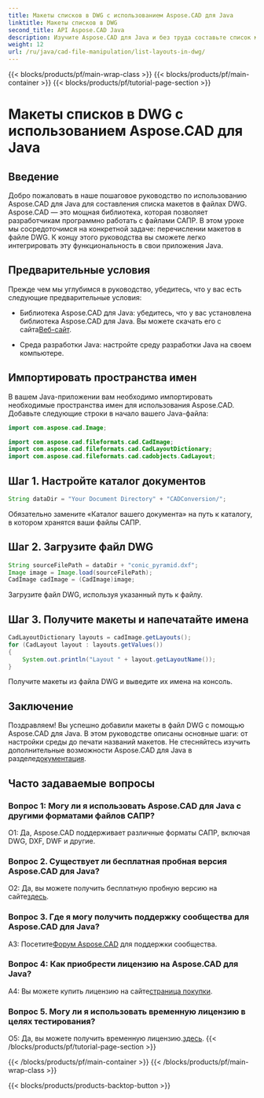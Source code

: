 ```yaml
---
title: Макеты списков в DWG с использованием Aspose.CAD для Java
linktitle: Макеты списков в DWG
second_title: API Aspose.CAD Java
description: Изучите Aspose.CAD для Java и без труда составьте список макетов в файлах DWG. Интегрируйте мощные функции САПР в свои приложения Java.
weight: 12
url: /ru/java/cad-file-manipulation/list-layouts-in-dwg/
---
```


{{< blocks/products/pf/main-wrap-class >}}
{{< blocks/products/pf/main-container >}}
{{< blocks/products/pf/tutorial-page-section >}}

# Макеты списков в DWG с использованием Aspose.CAD для Java

## Введение

Добро пожаловать в наше пошаговое руководство по использованию Aspose.CAD для Java для составления списка макетов в файлах DWG. Aspose.CAD — это мощная библиотека, которая позволяет разработчикам программно работать с файлами САПР. В этом уроке мы сосредоточимся на конкретной задаче: перечислении макетов в файле DWG. К концу этого руководства вы сможете легко интегрировать эту функциональность в свои приложения Java.

## Предварительные условия

Прежде чем мы углубимся в руководство, убедитесь, что у вас есть следующие предварительные условия:

-  Библиотека Aspose.CAD для Java: убедитесь, что у вас установлена библиотека Aspose.CAD для Java. Вы можете скачать его с сайта[Веб-сайт](https://releases.aspose.com/cad/java/).

- Среда разработки Java: настройте среду разработки Java на своем компьютере.

## Импортировать пространства имен

В вашем Java-приложении вам необходимо импортировать необходимые пространства имен для использования Aspose.CAD. Добавьте следующие строки в начало вашего Java-файла:

```java
import com.aspose.cad.Image;

import com.aspose.cad.fileformats.cad.CadImage;
import com.aspose.cad.fileformats.cad.CadLayoutDictionary;
import com.aspose.cad.fileformats.cad.cadobjects.CadLayout;
```

## Шаг 1. Настройте каталог документов

```java
String dataDir = "Your Document Directory" + "CADConversion/";
```

Обязательно замените «Каталог вашего документа» на путь к каталогу, в котором хранятся ваши файлы САПР.

## Шаг 2. Загрузите файл DWG

```java
String sourceFilePath = dataDir + "conic_pyramid.dxf";
Image image = Image.load(sourceFilePath);
CadImage cadImage = (CadImage)image;
```

Загрузите файл DWG, используя указанный путь к файлу.

## Шаг 3. Получите макеты и напечатайте имена

```java
CadLayoutDictionary layouts = cadImage.getLayouts();
for (CadLayout layout : layouts.getValues())
{
    System.out.println("Layout " + layout.getLayoutName());
}
```

Получите макеты из файла DWG и выведите их имена на консоль.

## Заключение

 Поздравляем! Вы успешно добавили макеты в файл DWG с помощью Aspose.CAD для Java. В этом руководстве описаны основные шаги: от настройки среды до печати названий макетов. Не стесняйтесь изучить дополнительные возможности Aspose.CAD для Java в разделе[документация](https://reference.aspose.com/cad/java/).

## Часто задаваемые вопросы

### Вопрос 1: Могу ли я использовать Aspose.CAD для Java с другими форматами файлов САПР?

О1: Да, Aspose.CAD поддерживает различные форматы САПР, включая DWG, DXF, DWF и другие.

### Вопрос 2. Существует ли бесплатная пробная версия Aspose.CAD для Java?

 О2: Да, вы можете получить бесплатную пробную версию на сайте[здесь](https://releases.aspose.com/).

### Вопрос 3. Где я могу получить поддержку сообщества для Aspose.CAD для Java?

 A3: Посетите[Форум Aspose.CAD](https://forum.aspose.com/c/cad/19) для поддержки сообщества.

### Вопрос 4: Как приобрести лицензию на Aspose.CAD для Java?

 A4: Вы можете купить лицензию на сайте[страница покупки](https://purchase.aspose.com/buy).

### Вопрос 5. Могу ли я использовать временную лицензию в целях тестирования?

 О5: Да, вы можете получить временную лицензию.[здесь](https://purchase.aspose.com/temporary-license/).
{{< /blocks/products/pf/tutorial-page-section >}}

{{< /blocks/products/pf/main-container >}}
{{< /blocks/products/pf/main-wrap-class >}}

{{< blocks/products/products-backtop-button >}}
